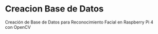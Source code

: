 # Creacion Base de Datos
Creación de Base de Datos para Reconocimiento Facial en Raspberry Pi 4 con OpenCV
